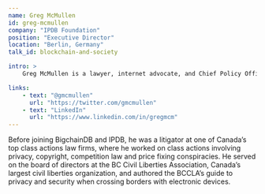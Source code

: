 ```yaml
---
name: Greg McMullen
id: greg-mcmullen
company: "IPDB Foundation"
position: "Executive Director"
location: "Berlin, Germany"
talk_id: blockchain-and-society

intro: >
    Greg McMullen is a lawyer, internet advocate, and Chief Policy Officer at [BigchainDB](https://www.bigchaindb.com), where he built the framework for the [IPDB Foundation](https://ipdb.io) and helped bring together its founding caretakers. He is a leading member of the COALA IP working group and co-authored the COALA IP specification and policy paper.

links:
    - text: "@gmcmullen"
      url: "https://twitter.com/gmcmullen"
    - text: "LinkedIn"
      url: "https://www.linkedin.com/in/gregmcm"
---
```


Before joining BigchainDB and IPDB, he was a litigator at one of Canada’s top class actions law firms, where he worked on class actions involving privacy, copyright, competition law and price fixing conspiracies. He served on the board of directors at the BC Civil Liberties Association, Canada’s largest civil liberties organization, and authored the BCCLA’s guide to privacy and security when crossing borders with electronic devices.
